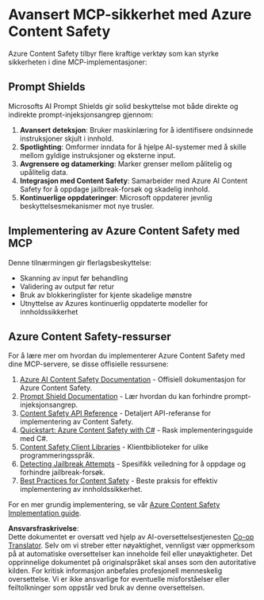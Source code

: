 <!--
CO_OP_TRANSLATOR_METADATA:
{
  "original_hash": "f5300fd1b5e84520d500b2a8f568a1d8",
  "translation_date": "2025-07-17T08:55:52+00:00",
  "source_file": "02-Security/azure-content-safety.md",
  "language_code": "no"
}
-->
# Avansert MCP-sikkerhet med Azure Content Safety

Azure Content Safety tilbyr flere kraftige verktøy som kan styrke sikkerheten i dine MCP-implementasjoner:

## Prompt Shields

Microsofts AI Prompt Shields gir solid beskyttelse mot både direkte og indirekte prompt-injeksjonsangrep gjennom:

1. **Avansert deteksjon**: Bruker maskinlæring for å identifisere ondsinnede instruksjoner skjult i innhold.
2. **Spotlighting**: Omformer inndata for å hjelpe AI-systemer med å skille mellom gyldige instruksjoner og eksterne input.
3. **Avgrensere og datamerking**: Marker grenser mellom pålitelig og upålitelig data.
4. **Integrasjon med Content Safety**: Samarbeider med Azure AI Content Safety for å oppdage jailbreak-forsøk og skadelig innhold.
5. **Kontinuerlige oppdateringer**: Microsoft oppdaterer jevnlig beskyttelsesmekanismer mot nye trusler.

## Implementering av Azure Content Safety med MCP

Denne tilnærmingen gir flerlagsbeskyttelse:
- Skanning av input før behandling
- Validering av output før retur
- Bruk av blokkeringlister for kjente skadelige mønstre
- Utnyttelse av Azures kontinuerlig oppdaterte modeller for innholdssikkerhet

## Azure Content Safety-ressurser

For å lære mer om hvordan du implementerer Azure Content Safety med dine MCP-servere, se disse offisielle ressursene:

1. [Azure AI Content Safety Documentation](https://learn.microsoft.com/azure/ai-services/content-safety/) - Offisiell dokumentasjon for Azure Content Safety.
2. [Prompt Shield Documentation](https://learn.microsoft.com/azure/ai-services/content-safety/concepts/prompt-shield) - Lær hvordan du kan forhindre prompt-injeksjonsangrep.
3. [Content Safety API Reference](https://learn.microsoft.com/rest/api/contentsafety/) - Detaljert API-referanse for implementering av Content Safety.
4. [Quickstart: Azure Content Safety with C#](https://learn.microsoft.com/azure/ai-services/content-safety/quickstart-csharp) - Rask implementeringsguide med C#.
5. [Content Safety Client Libraries](https://learn.microsoft.com/azure/ai-services/content-safety/quickstart-client-libraries-rest-api) - Klientbiblioteker for ulike programmeringsspråk.
6. [Detecting Jailbreak Attempts](https://learn.microsoft.com/azure/ai-services/content-safety/concepts/jailbreak-detection) - Spesifikk veiledning for å oppdage og forhindre jailbreak-forsøk.
7. [Best Practices for Content Safety](https://learn.microsoft.com/azure/ai-services/content-safety/concepts/best-practices) - Beste praksis for effektiv implementering av innholdssikkerhet.

For en mer grundig implementering, se vår [Azure Content Safety Implementation guide](./azure-content-safety-implementation.md).

**Ansvarsfraskrivelse**:  
Dette dokumentet er oversatt ved hjelp av AI-oversettelsestjenesten [Co-op Translator](https://github.com/Azure/co-op-translator). Selv om vi streber etter nøyaktighet, vennligst vær oppmerksom på at automatiske oversettelser kan inneholde feil eller unøyaktigheter. Det opprinnelige dokumentet på originalspråket skal anses som den autoritative kilden. For kritisk informasjon anbefales profesjonell menneskelig oversettelse. Vi er ikke ansvarlige for eventuelle misforståelser eller feiltolkninger som oppstår ved bruk av denne oversettelsen.